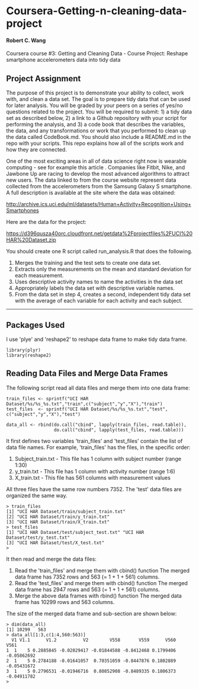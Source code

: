 # Coursera-Getting-n-cleaning-data-project

#### Robert C. Wang

Coursera course #3: Getting and Cleaning Data - Course Project: Reshape smartphone accelerometers data into tidy data 

## Project Assignment

The purpose of this project is to demonstrate your ability to collect, work with, and clean a data set. The goal is to prepare tidy data that can be used for later analysis. You will be graded by your peers on a series of yes/no questions related to the project. You will be required to submit: 1) a tidy data set as described below, 2) a link to a Github repository with your script for performing the analysis, and 3) a code book that describes the variables, the data, and any transformations or work that you performed to clean up the data called CodeBook.md. You should also include a README.md in the repo with your scripts. This repo explains how all of the scripts work and how they are connected.  

One of the most exciting areas in all of data science right now is wearable computing - see for example this article . Companies like Fitbit, Nike, and Jawbone Up are racing to develop the most advanced algorithms to attract new users. The data linked to from the course website represent data collected from the accelerometers from the Samsung Galaxy S smartphone. A full description is available at the site where the data was obtained: 

http://archive.ics.uci.edu/ml/datasets/Human+Activity+Recognition+Using+Smartphones 

Here are the data for the project: 

https://d396qusza40orc.cloudfront.net/getdata%2Fprojectfiles%2FUCI%20HAR%20Dataset.zip 

You should create one R script called run_analysis.R that does the following. 

1. Merges the training and the test sets to create one data set.
1. Extracts only the measurements on the mean and standard deviation for each measurement. 
1. Uses descriptive activity names to name the activities in the data set
1. Appropriately labels the data set with descriptive variable names. 
1. From the data set in step 4, creates a second, independent tidy data set with the average of each variable for each activity and each subject.

---

## Packages Used

I use 'plye' and 'reshape2' to reshape data frame to make tidy data frame.

```{r}
library(plyr)
library(reshape2)
```

## Reading Data Files and Merge Data Frames

The following script read all data files and merge them into one data frame:

```{r}
train_files <- sprintf("UCI HAR Dataset/%s/%s_%s.txt","train",c("subject","y","X"),"train")
test_files  <- sprintf("UCI HAR Dataset/%s/%s_%s.txt","test", c("subject","y","X"),"test")

data_all <- rbind(do.call("cbind", lapply(train_files, read.table)),
                  do.call("cbind", lapply(test_files, read.table)))
```

It first defines two variables 
'train_files' and 'test_files' 
contain the list of data file names.
For example, 'train_files' has the files, in the specific order:

1. Subject_train.txt - This file has 1 column with subject number (range 1:30)
1. y_train.txt - This file has 1 column with activity number (range 1:6)
1. X_train.txt - This file has 561 columns with measurement values

All three files have the same row numbers 7352.
The 'test' data files are organized the same way.

```{r}
> train_files
[1] "UCI HAR Dataset/train/subject_train.txt"
[2] "UCI HAR Dataset/train/y_train.txt"      
[3] "UCI HAR Dataset/train/X_train.txt"      
> test_files
[1] "UCI HAR Dataset/test/subject_test.txt" "UCI HAR Dataset/test/y_test.txt"      
[3] "UCI HAR Dataset/test/X_test.txt"      
> 
```

It then read and merge the data files:

1. Read the 'train_files' and merge them with cbind() function 
   The merged data frame has 7352 rows and 563 (= 1 + 1 + 561) columns.
1. Read the 'test_files' and merge them with cbind() function 
   The merged data frame has 2947 rows and 563 (= 1 + 1 + 561) columns.
1. Merge the above data frames with rbind() function
   The merged data frame has 10299 rows and 563 columns.

The size of the merged data frame and sub-section are shown below:
   
```{r}
> dim(data_all)
[1] 10299   563
> data_all[1:3,c(1:4,560:563)]
  V1 V1.1      V1.2          V2        V558       V559      V560        V561
1  1    5 0.2885845 -0.02029417 -0.01844588 -0.8412468 0.1799406 -0.05862692
2  1    5 0.2784188 -0.01641057  0.70351059 -0.8447876 0.1802889 -0.05431672
3  1    5 0.2796531 -0.01946716  0.80852908 -0.8489335 0.1806373 -0.04911782
>
```



